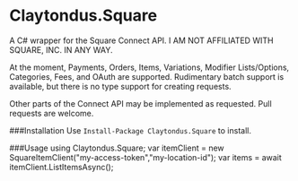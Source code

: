 # Claytondus.Square
A C# wrapper for the Square Connect API.  I AM NOT AFFILIATED WITH SQUARE, INC. IN ANY WAY.

At the moment, Payments, Orders, Items, Variations, Modifier Lists/Options, Categories, Fees, and OAuth are supported.  Rudimentary batch support is available, but there is no type support for creating requests.

Other parts of the Connect API may be implemented as requested.  Pull requests are welcome.

###Installation
Use `Install-Package Claytondus.Square` to install.

###Usage
    using Claytondus.Square;
	var itemClient = new SquareItemClient("my-access-token","my-location-id");
	var items = await itemClient.ListItemsAsync();